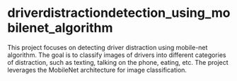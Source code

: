 # driverdistractiondetection_using_mobilenet_algorithm
This project focuses on detecting driver distraction using mobile-net algorithm. The goal is to classify images of drivers into different categories of distraction, such as texting, talking on the phone, eating, etc. The project leverages the MobileNet architecture for image classification.
